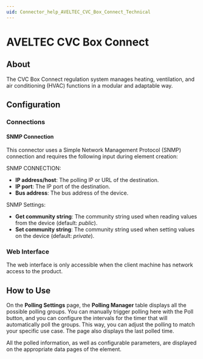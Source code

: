 ```yaml
---
uid: Connector_help_AVELTEC_CVC_Box_Connect_Technical
---
```


# AVELTEC CVC Box Connect

## About

The CVC Box Connect regulation system manages heating, ventilation, and air conditioning (HVAC) functions in a modular and adaptable way.

## Configuration

### Connections

#### SNMP Connection

This connector uses a Simple Network Management Protocol (SNMP) connection and requires the following input during element creation:

SNMP CONNECTION:

- **IP address/host**: The polling IP or URL of the destination.
- **IP port**: The IP port of the destination.
- **Bus address**: The bus address of the device.

SNMP Settings:

- **Get community string**: The community string used when reading values from the device (default: *public*).
- **Set community string**: The community string used when setting values on the device (default: *private*).

### Web Interface

The web interface is only accessible when the client machine has network access to the product.

## How to Use

On the **Polling Settings** page, the **Polling Manager** table displays all the possible polling groups. You can manually trigger polling here with the Poll button, and you can configure the intervals for the timer that will automatically poll the groups. This way, you can adjust the polling to match your specific use case. The page also displays the last polled time.

All the polled information, as well as configurable parameters, are displayed on the appropriate data pages of the element.
